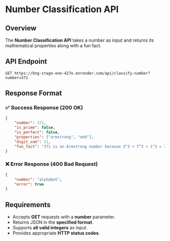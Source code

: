 # Number Classification API  

## Overview  
The **Number Classification API** takes a number as input and returns its mathematical properties along with a fun fact.  

## API Endpoint  
```http
GET https://hng-stage-one-427o.onrender.com/api/classify-number?number=371
```

## Response Format  

### ✅ **Success Response (200 OK)**  
```json
{
    "number": 371,
    "is_prime": false,
    "is_perfect": false,
    "properties": ["armstrong", "odd"],
    "digit_sum": 11,
    "fun_fact": "371 is an Armstrong number because 3^3 + 7^3 + 1^3 = 371"
}
```

### ❌ **Error Response (400 Bad Request)**  
```json
{
    "number": "alphabet",
    "error": true
}
```

## Requirements  
- Accepts **GET** requests with a **number** parameter.  
- Returns JSON in the **specified format**.  
- Supports **all valid integers** as input.  
- Provides appropriate **HTTP status codes**.  
